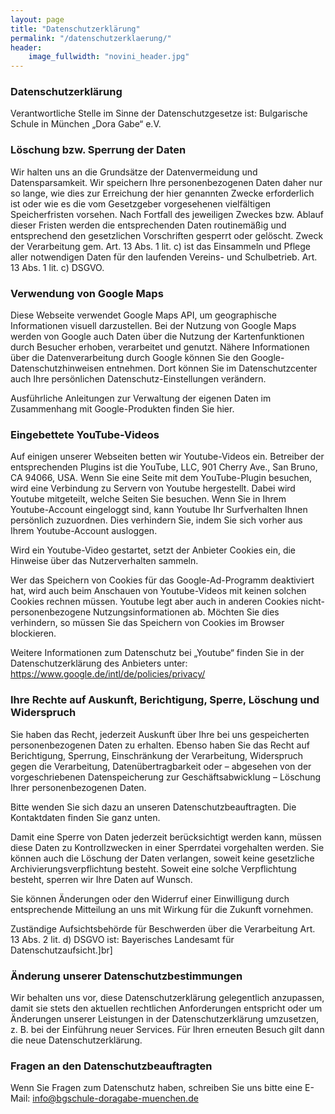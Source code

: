 ```yaml
---
layout: page
title: "Datenschutzerklärung"
permalink: "/datenschutzerklaerung/"
header:
    image_fullwidth: "novini_header.jpg"
---
```


### Datenschutzerklärung  

Verantwortliche Stelle im Sinne der Datenschutzgesetze ist:
Bulgarische Schule in München „Dora Gabe“ e.V.
### Löschung bzw. Sperrung der Daten    

Wir halten uns an die Grundsätze der Datenvermeidung und Datensparsamkeit. Wir speichern Ihre personenbezogenen Daten daher nur so lange, wie dies zur Erreichung der hier genannten Zwecke erforderlich ist oder wie es die vom Gesetzgeber vorgesehenen vielfältigen Speicherfristen vorsehen. Nach Fortfall des jeweiligen Zweckes bzw. Ablauf dieser Fristen werden die entsprechenden Daten routinemäßig und entsprechend den gesetzlichen Vorschriften gesperrt oder gelöscht. Zweck der Verarbeitung gem. Art. 13 Abs. 1 lit. c) ist das Einsammeln und Pflege aller notwendigen Daten für den laufenden Vereins- und Schulbetrieb. Art. 13 Abs. 1 lit. c) DSGVO.  
### Verwendung von Google Maps    

Diese Webseite verwendet Google Maps API, um geographische Informationen visuell darzustellen. Bei der Nutzung von Google Maps werden von Google auch Daten über die Nutzung der Kartenfunktionen durch Besucher erhoben, verarbeitet und genutzt. Nähere Informationen über die Datenverarbeitung durch Google können Sie den Google-Datenschutzhinweisen entnehmen. Dort können Sie im Datenschutzcenter auch Ihre persönlichen Datenschutz-Einstellungen verändern.  

Ausführliche Anleitungen zur Verwaltung der eigenen Daten im Zusammenhang mit Google-Produkten finden Sie hier.  
### Eingebettete YouTube-Videos    

Auf einigen unserer Webseiten betten wir Youtube-Videos ein. Betreiber der entsprechenden Plugins ist die YouTube, LLC, 901 Cherry Ave., San Bruno, CA 94066, USA. Wenn Sie eine Seite mit dem YouTube-Plugin besuchen, wird eine Verbindung zu Servern von Youtube hergestellt. Dabei wird Youtube mitgeteilt, welche Seiten Sie besuchen. Wenn Sie in Ihrem Youtube-Account eingeloggt sind, kann Youtube Ihr Surfverhalten Ihnen persönlich zuzuordnen. Dies verhindern Sie, indem Sie sich vorher aus Ihrem Youtube-Account ausloggen.  

Wird ein Youtube-Video gestartet, setzt der Anbieter Cookies ein, die Hinweise über das Nutzerverhalten sammeln.

Wer das Speichern von Cookies für das Google-Ad-Programm deaktiviert hat, wird auch beim Anschauen von Youtube-Videos mit keinen solchen Cookies rechnen müssen. Youtube legt aber auch in anderen Cookies nicht-personenbezogene Nutzungsinformationen ab. Möchten Sie dies verhindern, so müssen Sie das Speichern von Cookies im Browser blockieren.

Weitere Informationen zum Datenschutz bei „Youtube“ finden Sie in der Datenschutzerklärung des Anbieters unter: https://www.google.de/intl/de/policies/privacy/
### Ihre Rechte auf Auskunft, Berichtigung, Sperre, Löschung und Widerspruch  

Sie haben das Recht, jederzeit Auskunft über Ihre bei uns gespeicherten personenbezogenen Daten zu erhalten. Ebenso haben Sie das Recht auf Berichtigung, Sperrung, Einschränkung der Verarbeitung, Widerspruch gegen die Verarbeitung, Datenübertragbarkeit oder – abgesehen von der vorgeschriebenen Datenspeicherung zur Geschäftsabwicklung – Löschung Ihrer personenbezogenen Daten.

Bitte wenden Sie sich dazu an unseren Datenschutzbeauftragten. Die Kontaktdaten finden Sie ganz unten.

Damit eine Sperre von Daten jederzeit berücksichtigt werden kann, müssen diese Daten zu Kontrollzwecken in einer Sperrdatei vorgehalten werden. Sie können auch die Löschung der Daten verlangen, soweit keine gesetzliche Archivierungsverpflichtung besteht. Soweit eine solche Verpflichtung besteht, sperren wir Ihre Daten auf Wunsch.

Sie können Änderungen oder den Widerruf einer Einwilligung durch entsprechende Mitteilung an uns mit Wirkung für die Zukunft vornehmen.

Zuständige Aufsichtsbehörde für Beschwerden über die Verarbeitung Art. 13 Abs. 2 lit. d) DSGVO ist: Bayerisches Landesamt für Datenschutzaufsicht.]br]
### Änderung unserer Datenschutzbestimmungen  

Wir behalten uns vor, diese Datenschutzerklärung gelegentlich anzupassen, damit sie stets den aktuellen rechtlichen Anforderungen entspricht oder um Änderungen unserer Leistungen in der Datenschutzerklärung umzusetzen, z. B. bei der Einführung neuer Services. Für Ihren erneuten Besuch gilt dann die neue Datenschutzerklärung.
### Fragen an den Datenschutzbeauftragten  

Wenn Sie Fragen zum Datenschutz haben, schreiben Sie uns bitte eine E-Mail: info@bgschule-doragabe-muenchen.de
